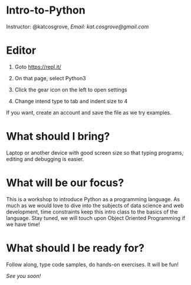 # Intro-to-Python

Instructor: @katcosgrove, _Email: kat.cosgrove@gmail.com_

# Editor
1. Goto https://repl.it/

2. On that page, select Python3

3. Click the gear icon on the left to open settings

4. Change intend type to tab and indent size to 4

If you want, create an account and save the file as we try examples.

# What should I bring?
Laptop or another device with good screen size so that typing programs, editing and debugging is easier.

# What will be our focus?
This is a workshop to introduce Python as a programming language. As much as we would love to dive into the subjects of data science and web development, time constraints keep this intro class to the basics of the language. Stay tuned, we will touch upon Object Oriented Programming if we have time!

# What should I be ready for?
Follow along, type code samples, do hands-on exercises. It will be fun!




_See you soon!_
